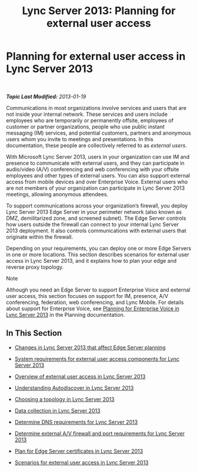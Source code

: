 ﻿---
title: 'Lync Server 2013: Planning for external user access'
TOCTitle: Planning for external user access
ms:assetid: ea098933-eff5-461e-aba3-e7f128784dc2
ms:mtpsurl: https://technet.microsoft.com/en-us/library/Gg399048(v=OCS.15)
ms:contentKeyID: 48185903
ms.date: 07/23/2014
mtps_version: v=OCS.15
---

<div data-xmlns="http://www.w3.org/1999/xhtml">

<div class="topic" data-xmlns="http://www.w3.org/1999/xhtml" data-msxsl="urn:schemas-microsoft-com:xslt" data-cs="http://msdn.microsoft.com/en-us/">

<div data-asp="http://msdn2.microsoft.com/asp">

# Planning for external user access in Lync Server 2013

</div>

<div id="mainSection">

<div id="mainBody">

<span> </span>

_**Topic Last Modified:** 2013-01-19_

Communications in most organizations involve services and users that are not inside your internal network. These services and users include employees who are temporarily or permanently offsite, employees of customer or partner organizations, people who use public instant messaging (IM) services, and potential customers, partners and anonymous users whom you invite to meetings and presentations. In this documentation, these people are collectively referred to as *external users*.

With Microsoft Lync Server 2013, users in your organization can use IM and presence to communicate with external users, and they can participate in audio/video (A/V) conferencing and web conferencing with your offsite employees and other types of external users. You can also support external access from mobile devices and over Enterprise Voice. External users who are not members of your organization can participate in Lync Server 2013 meetings, allowing anonymous attendees.

To support communications across your organization’s firewall, you deploy Lync Server 2013 Edge Server in your perimeter network (also known as DMZ, demilitarized zone, and screened subnet). The Edge Server controls how users outside the firewall can connect to your internal Lync Server 2013 deployment. It also controls communications with external users that originate within the firewall.

Depending on your requirements, you can deploy one or more Edge Servers in one or more locations. This section describes scenarios for external user access in Lync Server 2013, and it explains how to plan your edge and reverse proxy topology.

<div class="alert">


> [!NOTE]
> Although you need an Edge Server to support Enterprise Voice and external user access, this section focuses on support for IM, presence, A/V conferencing, federation, web conferencing, and Lync Mobile. For details about support for Enterprise Voice, see <A href="lync-server-2013-planning-for-enterprise-voice.md">Planning for Enterprise Voice in Lync Server 2013</A> in the Planning documentation.



</div>

<div>

## In This Section

  - [Changes in Lync Server 2013 that affect Edge Server planning](lync-server-2013-changes-in-lync-server-that-affect-edge-server-planning.md)

  - [System requirements for external user access components for Lync Server 2013](lync-server-2013-system-requirements-for-external-user-access-components.md)

  - [Overview of external user access in Lync Server 2013](lync-server-2013-overview-of-external-user-access.md)

  - [Understanding Autodiscover in Lync Server 2013](lync-server-2013-understanding-autodiscover.md)

  - [Choosing a topology in Lync Server 2013](lync-server-2013-choosing-a-topology.md)

  - [Data collection in Lync Server 2013](lync-server-2013-data-collection.md)

  - [Determine DNS requirements for Lync Server 2013](lync-server-2013-determine-dns-requirements.md)

  - [Determine external A/V firewall and port requirements for Lync Server 2013](lync-server-2013-determine-external-a-v-firewall-and-port-requirements.md)

  - [Plan for Edge Server certificates in Lync Server 2013](lync-server-2013-plan-for-edge-server-certificates.md)

  - [Scenarios for external user access in Lync Server 2013](lync-server-2013-scenarios-for-external-user-access.md)

</div>

</div>

<span> </span>

</div>

</div>

</div>

